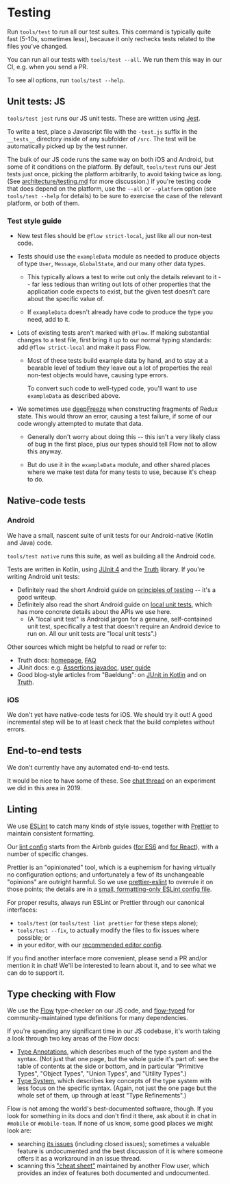 # Testing

Run `tools/test` to run all our test suites.  This command is
typically quite fast (5-10s, sometimes less), because it only rechecks
tests related to the files you've changed.

You can run all our tests with `tools/test --all`.  We run them this
way in our CI, e.g. when you send a PR.

To see all options, run `tools/test --help`.


## Unit tests: JS

`tools/test jest` runs our JS unit tests.  These are written using
[Jest](https://facebook.github.io/jest/).

To write a test, place a Javascript file with the `-test.js` suffix in the
`__tests__` directory inside of any subfolder of `/src`. The test will be
automatically picked up by the test runner.

The bulk of our JS code runs the same way on both iOS and Android, but
some of it conditions on the platform.  By default, `tools/test` runs
our Jest tests just once, picking the platform arbitrarily, to avoid
taking twice as long.  (See
[architecture/testing.md](../architecture/testing.md#platform-dependent-js)
for more discussion.)  If you're testing code that does depend on the
platform, use the `--all` or `--platform` option (see `tools/test --help`
for details) to be sure to exercise the case of the relevant platform,
or both of them.


### Test style guide

* New test files should be `@flow strict-local`, just like all our
  non-test code.

* Tests should use the `exampleData` module as needed to produce
  objects of type `User`, `Message`, `GlobalState`, and our many other
  data types.

  * This typically allows a test to write out only the details
    relevant to it -- far less tedious than writing out lots of other
    properties that the application code expects to exist, but the
    given test doesn't care about the specific value of.

  * If `exampleData` doesn't already have code to produce the type you
    need, add to it.

* Lots of existing tests aren't marked with `@flow`.  If making
  substantial changes to a test file, first bring it up to our normal
  typing standards: add `@flow strict-local` and make it pass Flow.

  * Most of these tests build example data by hand, and to stay at a
    bearable level of tedium they leave out a lot of properties the
    real non-test objects would have, causing type errors.

    To convert such code to well-typed code, you'll want to use
    `exampleData` as described above.

* We sometimes use [deepFreeze](https://github.com/substack/deep-freeze)
  when constructing fragments of Redux state.  This would throw an
  error, causing a test failure, if some of our code wrongly attempted
  to mutate that data.

  * Generally don't worry about doing this -- this isn't a very likely
    class of bug in the first place, plus our types should tell Flow
    not to allow this anyway.

  * But do use it in the `exampleData` module, and other shared places
    where we make test data for many tests to use, because it's cheap
    to do.


## Native-code tests

### Android

We have a small, nascent suite of unit tests for our Android-native
(Kotlin and Java) code.

`tools/test native` runs this suite, as well as building all the
Android code.

Tests are written in Kotlin, using [JUnit 4] and the [Truth] library.
If you're writing Android unit tests:
* Definitely read the short Android guide on [principles of testing]
  -- it's a good writeup.
* Definitely also read the short Android guide on [local unit tests],
  which has more concrete details about the APIs we use here.
  * (A "local unit test" is Android jargon for a genuine,
    self-contained unit test, specifically a test that doesn't require
    an Android device to run on.  All our unit tests are "local unit
    tests".)

Other sources which might be helpful to read or refer to:
* Truth docs: [homepage][Truth], [FAQ][truth-faq]
* JUnit docs: e.g. [Assertions javadoc], [user guide][junit5-user-guide]
* Good blog-style articles from "Baeldung":
  on [JUnit in Kotlin][baeldung-junit-kotlin]
  and on [Truth][baeldung-truth].

[JUnit 4]: https://junit.org/junit4/
[Assertions javadoc]: https://junit.org/junit5/docs/current/api/org/junit/jupiter/api/Assertions.html
[junit5-user-guide]: https://junit.org/junit5/docs/current/user-guide/
[Truth]: https://google.github.io/truth/
[truth-faq]: https://google.github.io/truth/faq
[principles of testing]: https://developer.android.com/training/testing/fundamentals
[local unit tests]: https://developer.android.com/training/testing/unit-testing/local-unit-tests
[baeldung-junit-kotlin]: https://www.baeldung.com/junit-5-kotlin
[baeldung-truth]: https://www.baeldung.com/google-truth


### iOS

We don't yet have native-code tests for iOS. We should try it out! A
good incremental step will be to at least check that the build
completes without errors.


## End-to-end tests

We don't currently have any automated end-to-end tests.

It would be nice to have some of these.  See [chat thread][pirlo-chat-thread]
on an experiment we did in this area in 2019.

[pirlo-chat-thread]: https://chat.zulip.org/#narrow/stream/243-mobile-team/topic/end-to-end.20testing/near/788968


## Linting

We use [ESLint] to catch many kinds of style issues, together with
[Prettier] to maintain consistent formatting.

[ESLint]: https://eslint.org/
[Prettier]: https://prettier.io/

Our [lint config] starts from the Airbnb guides
([for ES6][airbnb-base] and [for React][airbnb-react]),
with a number of specific changes.

[lint config]: ../../.eslintrc.yaml
[airbnb-base]: https://github.com/airbnb/javascript
[airbnb-react]: https://github.com/airbnb/javascript/tree/master/react

Prettier is an "opinionated" tool, which is a euphemism for having
virtually no configuration options; and unfortunately a few of its
unchangeable "opinions" are outright harmful.  So we use
[prettier-eslint] to overrule it on those points; the details are in a
[small, formatting-only ESLint config file][formatting.eslintrc].

[prettier-eslint]: https://github.com/prettier/prettier-eslint
[formatting.eslintrc]: ../../tools/formatting.eslintrc.yaml

For proper results, always run ESLint or Prettier through our
canonical interfaces:
* `tools/test` (or `tools/test lint prettier` for these steps alone);
* `tools/test --fix`, to actually modify the files to fix issues where
  possible; or
* in your editor, with our [recommended editor config](editor.md).

If you find another interface more convenient, please send a PR and/or
mention it in chat!  We'll be interested to learn about it, and to see
what we can do to support it.


## Type checking with Flow

We use the [Flow][] type-checker on our JS code, and [flow-typed][]
for community-maintained type definitions for many dependencies.

If you're spending any significant time in our JS codebase, it's worth
taking a look through two key areas of the Flow docs:
* [Type Annotations][flow-doc-types], which describes much of the type
  system and the syntax.  (Not just that one page, but the whole guide
  it's part of: see the table of contents at the side or bottom, and
  in particular "Primitive Types", "Object Types", "Union Types", and
  "Utility Types".)
* [Type System][flow-doc-lang], which describes key concepts of the
  type system with less focus on the specific syntax.  (Again, not
  just the one page but the whole set of them, up through at least
  "Type Refinements".)

Flow is not among the world's best-documented software, though.  If
you look for something in its docs and don't find it there, ask about
it in chat in `#mobile` or `#mobile-team`.  If none of us know, some
good places we might look are:
* searching [its issues][flow-issues] (including closed issues);
  sometimes a valuable feature is undocumented and the best discussion
  of it is where someone offers it as a workaround in an issue thread.
* scanning this ["cheat sheet"][flow-cheat-sheet] maintained by
  another Flow user, which provides an index of features both
  documented and undocumented.

[Flow]: https://flow.org/
[flow-typed]: https://github.com/flowtype/flow-typed
[flow-doc-types]: https://flow.org/en/docs/types/
[flow-doc-lang]: https://flow.org/en/docs/lang/
[flow-issues]: https://github.com/facebook/flow/issues?q=is%3Aissue
[flow-cheat-sheet]: https://www.saltycrane.com/flow-type-cheat-sheet/latest/
